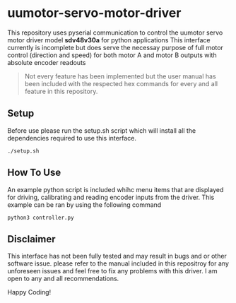 # uumotor-servo-motor-driver
This repository uses pyserial communication to control the uumotor servo motor driver model **sdv48v30a** for python applications
This interface currently is incomplete but does serve the necessay purpose of full motor control (direction and speed) for both motor A and motor B outputs with absolute encoder readouts

> Not every feature has been implemented but the user manual has been included with the respected hex commands for every and all feature in this repository.

## Setup

Before use please run the setup.sh script which will install all the dependencies required to use this interface.

```
./setup.sh
```

## How To Use

An example python script is included whihc menu items that are displayed for driving, calibrating and reading encoder inputs from the driver. This example can be ran by using the following command

```
python3 controller.py
```

## Disclaimer
This interface has not been fully tested and may result in bugs and or other software issue. please refer to the manual included in this repositroy for any unforeseen issues and feel free to fix any problems with this driver. I am open to any and all recommendations.

Happy Coding!